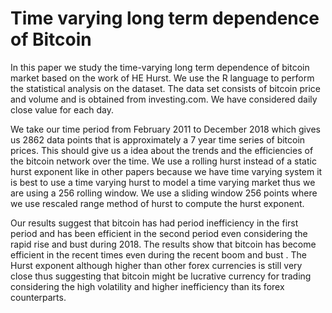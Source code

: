 # Time varying long term dependence of Bitcoin
In this paper we study the time-varying long term dependence of bitcoin market based on the work of HE Hurst. We use the R language to perform the statistical analysis on the dataset. The data set consists of bitcoin price and volume and is obtained from investing.com. We have considered daily close value for each day. 

We take our time period from February 2011 to December 2018 which gives us 2862 data points that is approximately a 7 year time series of bitcoin prices. This should give us a idea about the trends and the efficiencies of the bitcoin network over the time. We use a rolling hurst instead of a static hurst exponent like in other papers because we have time varying system it is best to use a time varying hurst to model a time varying market thus we are using a 256 rolling window.
We use a sliding window 256 points where we use rescaled range method of hurst to compute the hurst exponent.

Our results suggest that bitcoin has had period inefficiency in the first period and has been efficient in the second period even considering the rapid rise and bust during 2018. The results show that bitcoin has become efficient in the recent times even during the recent boom and bust . The Hurst exponent although higher than other forex currencies is still very close thus suggesting that bitcoin might be lucrative currency for trading considering the high volatility and higher inefficiency than its forex counterparts. 
